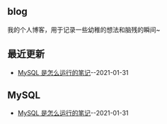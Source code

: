 ## blog
我的个人博客，用于记录一些幼稚的想法和脑残的瞬间~
## 最近更新
- [MySQL 是怎么运行的笔记](https://github.com/EruDev/blog/issues/1)--2021-01-31
## MySQL
- [MySQL 是怎么运行的笔记](https://github.com/EruDev/blog/issues/1)--2021-01-31
